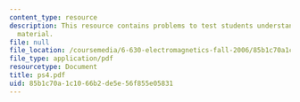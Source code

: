 ```yaml
---
content_type: resource
description: This resource contains problems to test students understanding of course
  material.
file: null
file_location: /coursemedia/6-630-electromagnetics-fall-2006/85b1c70a1c1066b2de5e56f855e05831_ps4.pdf
file_type: application/pdf
resourcetype: Document
title: ps4.pdf
uid: 85b1c70a-1c10-66b2-de5e-56f855e05831
---
```

